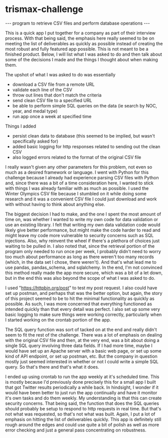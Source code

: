 # trismax-challenge
--- program to retrieve CSV files and perform database operations ---

This is a quick app I put together for a company as part of their interview process. With that being said, the emphasis here really seemed to be on meeting the list of
deliverables as quickly as possible instead of creating the most robust and fully featured app possible. This is not meant to be a finished product. Below, I will list
what I was asked to do and then talk about some of the decisions I made and the things I thought about when making them. 

The upshot of what I was asked to do was essentially
  - download a CSV file from a remote URL
  - validate each line of the CSV
  - throw out lines that don't match the criteria
  - send clean CSV file to a specified URL
  - be able to perform simple SQL queries on the data (ie search by NOC, year, and medal type)
  - run app once a week at specified time

Things I added

  - persist clean data to database (this seemed to be implied, but wasn't specifically asked for)
  - added basic logging for http responses related to sending out the clean CSV
  - also logged errors related to the format of the original CSV file
  
I really wasn't given any other parameters for this problem, not even so much as a desired framework or language. I went with Python for this challenge because I 
already had experience parsing CSV files with Python and, since there was a bit of a time consideration here, I wanted to stick with things I was already familiar with as much as possible. 
I used the Winter Olympics CSV file because I stumbled on it while doing some research and it was a convenient CSV file I could just download and work with 
without having to think about anything else. 

The biggest decision I had to make, and the one I spent the most amount of time on, was whether I wanted to write my own code for data validation or use an existing 
library. I felt that writing my own data validation code would likely give better performance, but might make the code harder to read and might leave my code more vulnerable
to security concerns such as SQL injections. Also, why reinvent the wheel if there's a plethora of choices just waiting to be pulled in. I also noted that, since the 
retrieval portion of the program only needed to run once per week, I probably didn't need to worry too much about performance as long as there weren't too many records 
(which, in the data set I chose, there weren't). And that's what lead me to use pandas, pandas_schema, and sqlalchemy. In the end, I'm not convinced this method really made
the app more secure, which was a bit of a let down, but in the end this was also beyond the scope of what I was asked to do.

I used "https://httpbin.org/post" to test my post request. I also could have set up postman, and perhaps that was the better option, but again, the story of this 
project seemed to be to hit the minimal functionality as quickly as possible. As such, I was more concerned that everything functioned as intended quickly than that every 
detail was perfect. I also set up some very basic logging to make sure things were working correctly, particularly when I started working on the crontab portion of the app.

The SQL query function was sort of tacked on at the end and really didn't seem to fit the rest of the challenge. There was a lot of emphasis on dealing with the original 
CSV file and then, at the very end, was a bit about doing a single SQL query involving three data fields. If I had more time, maybe I would have set up an Apache server 
with a basic web page, or set up some kind of API endpoint, or set up postman, etc. But the company in question mostly just seemed interested in whether or not I could 
write a simple SQL query. So that's there and that's what it does. 

I ended up using crontab to run the app weekly at it's scheduled time. This is mostly because I'd previously done precisely this for a small app I built that got 
Twitter results periodically a while back. In hindsight, I wonder if it would have been better to just run the app continually and have it monitor it's own tasks and do them
weekly. My understanding is that this can create security concerns. That being said, the function that does the SQL queries should probably be setup to respond to http 
requests in real time. But that's not what was requested, so that's not what was built. Again, I put a lot of emphasis on hitting the list of deliverables quickly. This app
is definitely still rough around the edges and could use quite a bit of polish as well as more error checking and just a general pass concentrating on robustness. 
